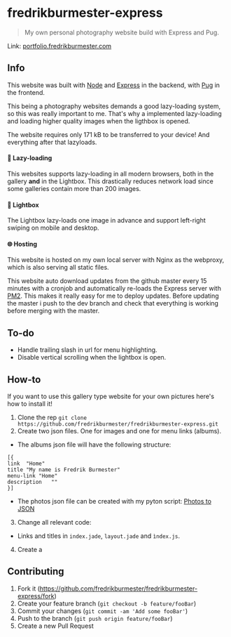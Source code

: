 # fredrikburmester-express
> My own personal photography website build with Express and Pug.

Link: [portfolio.fredrikburmester.com](https://portfolio.fredrikburmester.com)

## Info
This website was built with [Node](https://nodejs.org/en/) and [Express](https://expressjs.com/) in the backend, with [Pug](https://github.com/pugjs/pug) in the frontend. 

This being a photography websites demands a good lazy-loading system, so this was really important to me. That's why a implemented lazy-loading and loading higher quality images when the ligthbox is opened. 

The website requires only 171 kB to be transferred to your device! And everything after that lazyloads.

#### :snail: Lazy-loading
This websites supports lazy-loading in all modern browsers, both in the gallery **and** in the Lightbox. This drastically reduces network load since some galleries contain more than 200 images. 

#### :rocket: Lightbox
The Lightbox lazy-loads one image in advance and support left-right swiping on mobile and desktop. 

#### :globe_with_meridians: Hosting
This website is hosted on my own local server with Nginx as the webproxy, which is also serving all static files. 

This website auto download updates from the github master every 15 minutes with a cronjob and automatically re-loads the Express server with [PM2](https://pm2.keymetrics.io/docs/usage/quick-start/). This makes it really easy for me to deploy updates. Before updating the master i push to the dev branch and check that everything is working before merging with the master.  

## To-do
- Handle trailing slash in url for menu highlighting.
- Disable vertical scrolling when the lightbox is open. 

## How-to
If you want to use this gallery type website for your own pictures here's how to install it!
1. Clone the rep `git clone https://github.com/fredrikburmester/fredrikburmester-express.git`
2. Create two json files. One for images and one for menu links (albums).
  - The albums json file will have the following structure:
  ```
  [{
  link	"Home"
  title	"My name is Fredrik Burmester"
  menu-link	"Home"
  description	""
  }]
  ```
  - The photos json file can be created with my pyton script: [Photos to JSON](https://github.com/fredrikburmester/photos-to-json)
3. Change all relevant code:
  - Links and titles in `index.jade`, `layout.jade` and `ìndex.js`.
4. Create a 

## Contributing
1. Fork it (<https://github.com/fredrikburmester/fredrikburmester-express/fork>)
2. Create your feature branch (`git checkout -b feature/fooBar`)
3. Commit your changes (`git commit -am 'Add some fooBar'`)
4. Push to the branch (`git push origin feature/fooBar`)
5. Create a new Pull Request
